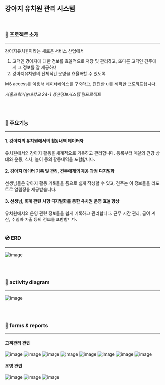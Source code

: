 ## 강아지 유치원 관리 시스템
<br/>

### :dog: 프로젝트 소개
---
강아지유치원이라는 새로운 서비스 산업에서 

1) 고객인 강아지에 대한 정보를 효율적으로 저장 및 관리하고, 또다른 고객인 견주에게 그 정보를 잘 제공하며
2) 강아지유치원의 전체적인 운영을 효율화할 수 있도록


MS access를 이용해 데이터베이스를 구축하고, 간단한 ui를 제작한 프로젝트입니다.


_서울과학기술대학교 24-1 생산정보시스템 팀프로젝트_

<br/> 
<br/> 


### :pushpin: 주요기능
---
#### 1. 강아지의 유치원에서의 활동내역 데이터화
유치원에서의 강아지 활동을 체계적으로 기록하고 관리합니다. 
등록부터 매일의 건강 상태와 운동, 식사, 놀이 등의 활동내역을 포함합니다.

#### 2. 강아지 데이터 기록 및 관리, 견주에게의 제공 과정 디지털화
선생님들은 강아지 활동 기록들을 폼으로 쉽게 작성할 수 있고, 견주는 이 정보들을 리포트로 알림장을 제공받습니다.

#### 3. 선생님, 회계 관련 사항 디지털화를 통한 유치원 운영 효율 향상
유치원에서의 운영 관련 정보들을 쉽게 기록하고 관리합니다. 
근무 시간 관리, 급여 계산, 수입과 지출 등의 정보를 포함합니다. 
<br/>
<br/>


### :cd: ERD
---
![image](https://github.com/user-attachments/assets/3728326f-ed2c-4fc3-a1c6-d27ee911b74b)

<br/><br/>


### :calling: activity diagram
---
![image](https://github.com/user-attachments/assets/2567f458-6468-4fae-8570-fd6166148e55)


<br/><br/>
### :memo: forms & reports
---
#### 고객관리 관련
![image](https://github.com/user-attachments/assets/19643c82-b007-48e5-b44d-6992a3df3fab)
![image](https://github.com/user-attachments/assets/e3d37886-a2df-4b5c-8784-2c89d3490c58)
![image](https://github.com/user-attachments/assets/d8a5bfbd-f650-45d9-98e8-68fb10bc8596)
![image](https://github.com/user-attachments/assets/bb6c33da-3646-44cd-aa05-a70c6ca1e23a)
![image](https://github.com/user-attachments/assets/afb95a73-bf17-4194-ab4b-42482c719b17)
![image](https://github.com/user-attachments/assets/af768095-9c6d-4d83-b768-cb3f0cf60bca)
![image](https://github.com/user-attachments/assets/7fed0a69-d784-4c99-99a2-0c6acc512f2f)
![image](https://github.com/user-attachments/assets/cace6e40-95fa-4912-bf84-fea5060d4934)
<br/>
#### 운영 관련
![image](https://github.com/user-attachments/assets/b26d7fd3-c849-445f-8838-68fe7b5969ae)
![image](https://github.com/user-attachments/assets/8c38b484-d34e-46d1-beda-dd78849fd1e0)
![image](https://github.com/user-attachments/assets/00fa91b0-117f-47b5-8fdf-c667166e5a7b)
